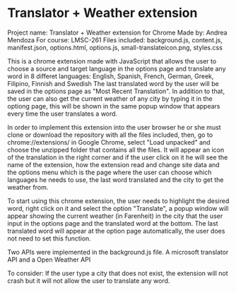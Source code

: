 # Translator + Weather extension 

Project name: Translator + Weather extension for Chrome
Made by: Andrea Mendoza
For course: LMSC-261
Files included: background.js, content.js, manifest.json, options.html, options.js, small-translateicon.png, styles.css

This is a chrome extension made with JavaScript that allows the user to choose a source and target language in the options page and translate any word in 8 differet languages: English, Spanish, French, German, Greek, Filipino, Finnish and Swedish The last translated word by the user will be saved in the options page as "Most Recent Translation". In addition to that, the user can also get the current weather of any city by typing it in the optiong page, this will be shown in the same popup window that appears every time the user translates a word.

In order to implement this extension into the user browser he or she must clone or download the repository with all the files included, then, go to chrome://extensions/ in Google Chrome, select "Load unpacked" and choose the unzipped folder that contains all the files. It will appear an icon of the translation in the right corner and if the user click on it he will see the name of the extension, how the extension read and change site data and the options menu which is the page where the user can choose which languages he needs to use, the last word translated and the city to get the weather from. 

To start using this chrome extension, the user needs to highlight the desired word, right click on it and select the option "Translate", a popup window will appear showing the current weather (in Farenheit) in the city that the user input in the options page and the translated word at the bottom. The last translated word will appear at the option page automatically, the user does not need to set this function. 

Two APIs were implemented in the background.js file. A microsoft translator API and a Open Weather API


To consider: If the user type a city that does not exist, the extension will not crash but it will not allow the user to translate any word.
